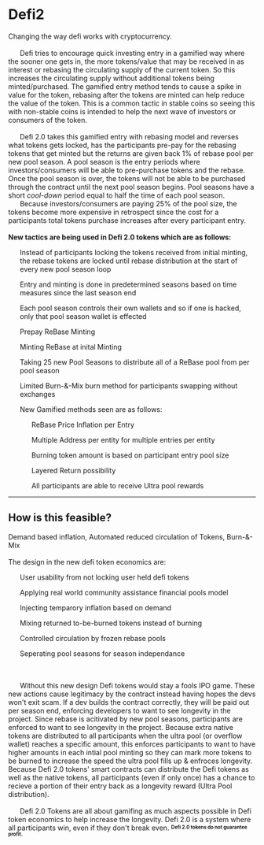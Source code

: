 # Defi2
Changing the way defi works with cryptocurrency.
</br></br>
&nbsp; &nbsp; &nbsp; Defi tries to encourage quick investing entry in a gamified way where the sooner one gets in, the more tokens/value that may be received in as interest or rebasing the circulating supply of the current token. So this increases the circulating supply without additional tokens being minted/purchased. The gamified entry method tends to cause a spike in value for the token, rebasing after the tokens are minted can help reduce the value of the token. This is a common tactic in stable coins so seeing this with non-stable coins is intended to help the next wave of investors or consumers of the token.</br></br> &nbsp; &nbsp; &nbsp; Defi 2.0 takes this gamified entry with rebasing model and reverses what tokens gets locked, has the participants pre-pay for the rebasing tokens that get minted but the returns are given back 1% of rebase pool per new pool season. A pool season is the entry periods where investors/consumers will be able to pre-purchase tokens and the rebase. Once the pool season is over, the tokens will not be able to be purchased through the contract until the next pool season begins. Pool seasons have a short <i>cool-down</i> period equal to half the time of each pool season.</br> &nbsp; &nbsp; &nbsp; Because investors/consumers are paying 25% of the pool size, the tokens become more expensive in retrospect since the cost for a participants total tokens purchase increases after every participant entry.</br></br><b>New tactics are being used in Defi 2.0 tokens which are as follows:</b></br><ol>Instead of participants locking the tokens received from initial minting, the rebase tokens are locked until rebase distribution at the start of every new pool season loop</ol><ol>Entry and minting is done in predetermined seasons based on time measures since the last season end</ol><ol>Each pool season controls their own wallets and so if one is hacked, only that pool season wallet is effected</ol><ol>Prepay ReBase Minting</ol><ol>Minting ReBase at inital Minting</ol><ol>Taking 25 new Pool Seasons to distribute all of a ReBase pool from per pool season</ol><ol>Limited Burn-&-Mix burn method for participants swapping without exchanges</ol><ol>New Gamified methods seen are as follows:</br><ol>ReBase Price Inflation per Entry</ol><ol>Multiple Address per entity for multiple entries per entity</ol><ol>Burning token amount is based on participant entry pool size</ol><ol>Layered Return possibility</ol><ol>All participants are able to receive Ultra pool rewards</ol></ol><hr>

## How is this feasible?
Demand based inflation, Automated reduced circulation of Tokens, Burn-&-Mix
</br></br>The design in the new defi token economics are:</br><ol>User usability from not locking user held defi tokens</ol><ol>Applying real world community assistance financial pools model</ol><ol>Injecting temparory inflation based on demand</ol><ol>Mixing returned to-be-burned tokens instead of burning</ol><ol>Controlled circulation by frozen rebase pools</ol><ol>Seperating pool seasons for season independance</ol></br></br> &nbsp; &nbsp; &nbsp; Without this new design Defi tokens would stay a fools IPO game. These new actions cause legitimacy by the contract instead having hopes the devs won't exit scam. If a dev builds the contract correctly, they will be paid out per season end, enforcing developers to want to see longevity in the project. Since rebase is acitivated by new pool seasons, participants are enforced to want to see longevity in the project. Because extra native tokens are distributed to all participants when the ultra pool (or overflow wallet) reaches a specific amount, this enforces participants to want to have higher amounts in each intial pool minting so they can mark more tokens to be burned to increase the speed the ultra pool fills up & enfroces longevity. Because Defi 2.0 tokens' smart contracts can distribute the Defi tokens as well as the native tokens, all participants (even if only once) has a chance to recieve a portion of their entry back as a longevity reward (Ultra Pool distribution).</br></br> &nbsp; &nbsp; &nbsp; Defi 2.0 Tokens are all about gamifing as much aspects possible in Defi token economics to help increase the longevity. Defi 2.0 is a system where all participants win, even if they don't break even. <sup>**<sub>Defi 2.0 tokens do not guarantee profit.</sub>**</sup>
